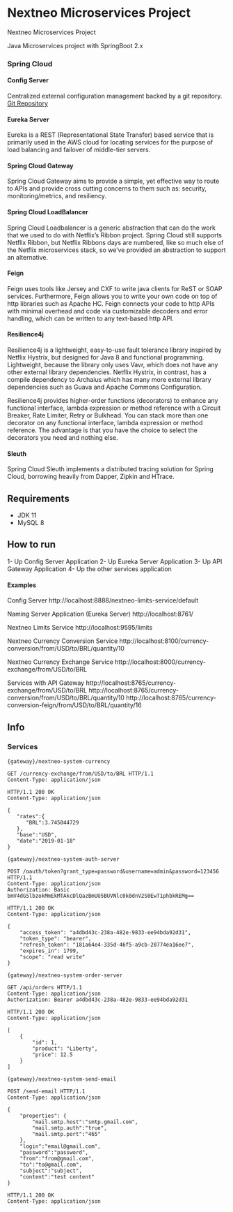 # Nextneo Microservices Project
Nextneo Microservices Project

Java Microservices project with SpringBoot 2.x

### Spring Cloud

#### Config Server

Centralized external configuration management backed by a git repository. <a href="https://github.com/ortizraf/nextneo-microservices-configs">Git Repository</a>

#### Eureka Server

Eureka is a REST (Representational State Transfer) based service that is primarily used in the AWS cloud for locating services for the purpose of load balancing and failover of middle-tier servers.

#### Spring Cloud Gateway

Spring Cloud Gateway aims to provide a simple, yet effective way to route to APIs and provide cross cutting concerns to them such as: security, monitoring/metrics, and resiliency.

#### Spring Cloud LoadBalancer

Spring Cloud Loadbalancer is a generic abstraction that can do the work that we used to do with Netflix’s Ribbon project. Spring Cloud still supports Netflix Ribbon, but Netflix Ribbons days are numbered, like so much else of the Netflix microservices stack, so we’ve provided an abstraction to support an alternative.

#### Feign

Feign uses tools like Jersey and CXF to write java clients for ReST or SOAP services. Furthermore, Feign allows you to write your own code on top of http libraries such as Apache HC. Feign connects your code to http APIs with minimal overhead and code via customizable decoders and error handling, which can be written to any text-based http API.

#### Resilience4j

Resilience4j is a lightweight, easy-to-use fault tolerance library inspired by
Netflix Hystrix, but designed for Java 8 and functional programming. Lightweight, because the library only uses Vavr, which does not have any other external library dependencies. Netflix Hystrix, in contrast, has a compile dependency to Archaius which has many more external library dependencies such as Guava and Apache Commons Configuration.

Resilience4j provides higher-order functions (decorators) to enhance any functional interface, lambda expression or method reference with a Circuit Breaker, Rate Limiter, Retry or Bulkhead. You can stack more than one decorator on any functional interface, lambda expression or method reference. The advantage is that you have the choice to select the decorators you need and nothing else.

#### Sleuth

Spring Cloud Sleuth implements a distributed tracing solution for Spring Cloud, borrowing heavily from Dapper, Zipkin and HTrace.

## Requirements

- JDK 11
- MySQL 8


## How to run

1- Up Config Server Application
2- Up Eureka Server Application
3- Up API Gateway Application
4- Up the other services application

#### Examples 

Config Server
http://localhost:8888/nextneo-limits-service/default

Naming Server Application (Eureka Server) 
http://localhost:8761/

Nextneo Limits Service
http://localhost:9595/limits

Nextneo Currency Conversion Service
http://localhost:8100/currency-conversion/from/USD/to/BRL/quantity/10

Nextneo Currency Exchange Service
http://localhost:8000/currency-exchange/from/USD/to/BRL

Services with API Gateway
http://localhost:8765/currency-exchange/from/USD/to/BRL
http://localhost:8765/currency-conversion/from/USD/to/BRL/quantity/10
http://localhost:8765/currency-conversion-feign/from/USD/to/BRL/quantity/16

## Info
### Services

`{gateway}/nextneo-system-currency`

```http
GET /currency-exchange/from/USD/to/BRL HTTP/1.1
Content-Type: application/json
```

```http
HTTP/1.1 200 OK
Content-Type: application/json

{  
   "rates":{  
      "BRL":3.745044729
   },
   "base":"USD",
   "date":"2019-01-18"
}
```

`{gateway}/nextneo-system-auth-server`

```http
POST /oauth/token?grant_type=password&username=admin&password=123456 HTTP/1.1
Content-Type: application/json
Authorization: Basic bmV4dG5lbzokMmEkMTAkcDlQazBmUU5BUVNlc0k0dnV2S0EwT1phbkREMg==
```

```http
HTTP/1.1 200 OK
Content-Type: application/json

{
    "access_token": "a4dbd43c-238a-482e-9833-ee94bda92d31",
    "token_type": "bearer",
    "refresh_token": "181a64e4-335d-46f5-a9cb-20774ea16ee7",
    "expires_in": 1799,
    "scope": "read write"
}
```

`{gateway}/nextneo-system-order-server`

```http
GET /api/orders HTTP/1.1
Content-Type: application/json
Authorization: Bearer a4dbd43c-238a-482e-9833-ee94bda92d31
```

```http
HTTP/1.1 200 OK
Content-Type: application/json

[
    {
        "id": 1,
        "product": "Liberty",
        "price": 12.5
    }
]
```

`{gateway}/nextneo-system-send-email`

```http
POST /send-email HTTP/1.1
Content-Type: application/json

{
	"properties": {
		"mail.smtp.host":"smtp.gmail.com",
		"mail.smtp.auth":"true",
		"mail.smtp.port":"465"
	},
	"login":"email@gmail.com",
	"password":"password",
	"from":"from@gmail.com",
	"to":"to@gmail.com",
	"subject":"subject",
	"content":"test content"
}
```

```http
HTTP/1.1 200 OK
Content-Type: application/json
```